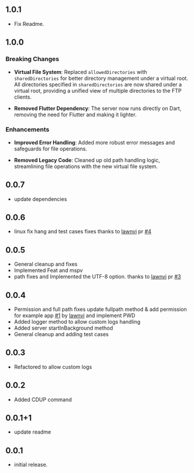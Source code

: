 ## 1.0.1

- Fix Readme.

## 1.0.0

### Breaking Changes

- **Virtual File System**: Replaced `allowedDirectories` with `sharedDirectories` for better directory management under a virtual root. All directories specified in `sharedDirectories` are now shared under a virtual root, providing a unified view of multiple directories to the FTP clients.

- **Removed Flutter Dependency**: The server now runs directly on Dart, removing the need for Flutter and making it lighter.

### Enhancements

- **Improved Error Handling**: Added more robust error messages and safeguards for file operations.

- **Removed Legacy Code**: Cleaned up old path handling logic, streamlining file operations with the new virtual file system.

## 0.0.7

- update dependencies

## 0.0.6

- linux fix hang and test cases fixes thanks to [lawnvi](https://github.com/lawnvi) pr [#4](https://github.com/abdelaziz-mahdy/ftp_server/pull/4)

## 0.0.5

- General cleanup and fixes
- Implemented Feat and mspv
- path fixes and Implemented the UTF-8 option. thanks to [lawnvi](https://github.com/lawnvi) pr [#3](https://github.com/abdelaziz-mahdy/ftp_server/pull/3)

## 0.0.4

- Permission and full path fixes update fullpath method & add permission for example app [#1](https://github.com/abdelaziz-mahdy/ftp_server/pull/1) by [lawnvi](https://github.com/lawnvi) and implement PWD
- Added logger method to allow custom logs handling
- Added server startInBackground method
- General cleanup and adding test cases

## 0.0.3

- Refactored to allow custom logs

## 0.0.2

- Added CDUP command

## 0.0.1+1

- update readme

## 0.0.1

- initial release.
